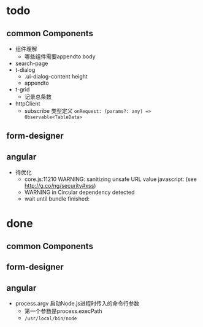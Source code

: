 # todo
## common Components
+ 组件理解
	+ 哪些组件需要appendto body
+ search-page
+ t-dialog
	+ .ui-dialog-content height
	+ appendto
+ t-grid
	+ 记录总条数
+ httpClient
	+ subscribe 类型定义 `onRequest: (params?: any) => Observable<TableData>`

## form-designer
## angular
+ 待优化
	+ core.js:11210 WARNING: sanitizing unsafe URL value javascript: (see http://g.co/ng/security#xss)
	+ WARNING in Circular dependency detected
	+ wait until bundle finished:




# done
## common Components
## form-designer
## angular
+ process.argv 启动Node.js进程时传入的命令行参数 
	+ 第一个参数是process.execPath
	+ `/usr/local/bin/node`